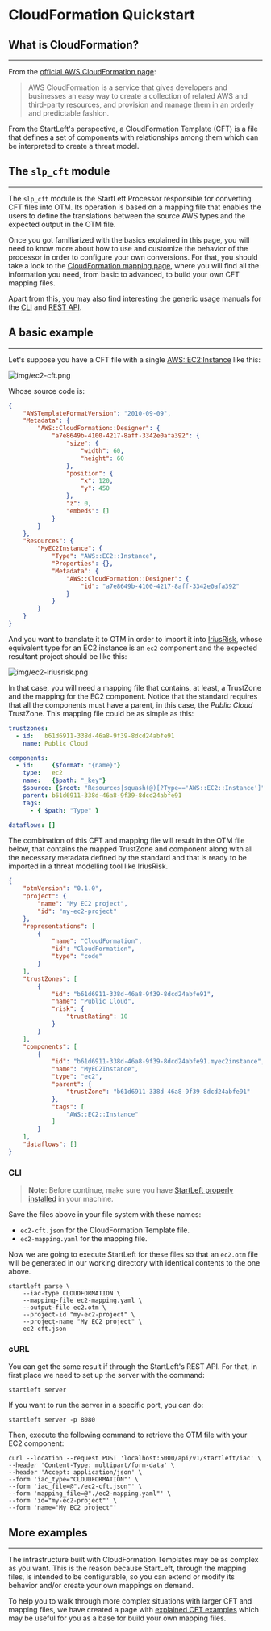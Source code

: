 # CloudFormation Quickstart
## What is CloudFormation?

---
From the [official AWS CloudFormation page](https://aws.amazon.com/cloudformation/): 
> AWS CloudFormation is a service that gives developers and businesses an easy way to create a collection of related AWS 
and third-party resources, and provision and manage them in an orderly and predictable fashion.

From the StartLeft's perspective, a CloudFormation Template (CFT) is a file that defines a set of components with 
relationships among them which can be interpreted to create a threat model. 

## The `slp_cft` module

---
The `slp_cft` module is the StartLeft Processor responsible for converting CFT files into OTM. Its operation is based 
on a mapping file that enables the users to define the translations between the source AWS types and the expected 
output in the OTM file. 

Once you got familiarized with the basics explained in this page, you will need to know more about how to use and 
customize the behavior of the processor in order to configure your own conversions. For that, you should take a look 
to the [CloudFormation mapping page](../CloudFormation-Mapping.md), where you will find all the information you need, from 
basic to advanced, to build your own CFT mapping files.

Apart from this, you may also find interesting the generic usage manuals for the [CLI](../../../../usage/Command-Line-Interface.md) 
and [REST API](../../../../usage/REST-API.md).

## A basic example

---

Let's suppose you have a CFT file with a single
[AWS::EC2:Instance](https://docs.aws.amazon.com/AWSCloudFormation/latest/UserGuide/aws-properties-ec2-instance.html)
like this:

![img/ec2-cft.png](img/ec2-cft.png)

Whose source code is:

```json
{
    "AWSTemplateFormatVersion": "2010-09-09",
    "Metadata": {
        "AWS::CloudFormation::Designer": {
            "a7e8649b-4100-4217-8aff-3342e0afa392": {
                "size": {
                    "width": 60,
                    "height": 60
                },
                "position": {
                    "x": 120,
                    "y": 450
                },
                "z": 0,
                "embeds": []
            }
        }
    },
    "Resources": {
        "MyEC2Instance": {
            "Type": "AWS::EC2::Instance",
            "Properties": {},
            "Metadata": {
                "AWS::CloudFormation::Designer": {
                    "id": "a7e8649b-4100-4217-8aff-3342e0afa392"
                }
            }
        }
    }
}
```

And you want to translate it to OTM in order to import it into [IriusRisk](https://www.iriusrisk.com/), whose 
equivalent type for an EC2 instance is an `ec2` component and the expected resultant project should be like this:

![img/ec2-iriusrisk.png](img/ec2-iriusrisk.png)

In that case, you will need a mapping file that contains, at least, a TrustZone and the mapping for the EC2 
component. Notice that the standard requires that all the components must have a parent, in this case, the _Public 
Cloud_ TrustZone. This mapping file could be as simple as this:
```yaml
trustzones:
  - id:   b61d6911-338d-46a8-9f39-8dcd24abfe91
    name: Public Cloud

components:
  - id:     {$format: "{name}"}
    type:   ec2
    name:   {$path: "_key"}
    $source: {$root: "Resources|squash(@)[?Type=='AWS::EC2::Instance']"}
    parent: b61d6911-338d-46a8-9f39-8dcd24abfe91
    tags:
      - { $path: "Type" }

dataflows: []
```

The combination of this CFT and mapping file will result in the OTM file below, that contains the mapped TrustZone 
and component along with all the necessary metadata defined by the standard and that is ready to be imported in a 
threat modelling tool like IriusRisk.

```json
{
    "otmVersion": "0.1.0",
    "project": {
        "name": "My EC2 project",
        "id": "my-ec2-project"
    },
    "representations": [
        {
            "name": "CloudFormation",
            "id": "CloudFormation",
            "type": "code"
        }
    ],
    "trustZones": [
        {
            "id": "b61d6911-338d-46a8-9f39-8dcd24abfe91",
            "name": "Public Cloud",
            "risk": {
                "trustRating": 10
            }
        }
    ],
    "components": [
        {
            "id": "b61d6911-338d-46a8-9f39-8dcd24abfe91.myec2instance",
            "name": "MyEC2Instance",
            "type": "ec2",
            "parent": {
                "trustZone": "b61d6911-338d-46a8-9f39-8dcd24abfe91"
            },
            "tags": [
                "AWS::EC2::Instance"
            ]
        }
    ],
    "dataflows": []
}
```


### CLI
> **Note**: Before continue, make sure you have 
> [StartLeft properly installed](../../../../Quickstart-Guide-for-Beginners.md) in your machine.

Save the files above in your file system with these names:

* `ec2-cft.json` for the CloudFormation Template file.
* `ec2-mapping.yaml` for the mapping file.

Now we are going to execute StartLeft for these files so that an `ec2.otm` file will be generated in our working 
directory with identical contents to the one above.
```shell
startleft parse \
	--iac-type CLOUDFORMATION \
	--mapping-file ec2-mapping.yaml \
	--output-file ec2.otm \
	--project-id "my-ec2-project" \
	--project-name "My EC2 project" \
	ec2-cft.json
```

### cURL
You can get the same result if through the StartLeft's REST API. For that, in first place we need to set up the 
server with the command:
```shell
startleft server
```

If you want to run the server in a specific port, you can do:
```shell
startleft server -p 8080
```


Then, execute the following command to retrieve the OTM file with your EC2 component:
```shell
curl --location --request POST 'localhost:5000/api/v1/startleft/iac' \
--header 'Content-Type: multipart/form-data' \
--header 'Accept: application/json' \
--form 'iac_type="CLOUDFORMATION"' \
--form 'iac_file=@"./ec2-cft.json"' \
--form 'mapping_file=@"./ec2-mapping.yaml"' \
--form 'id="my-ec2-project"' \
--form 'name="My EC2 project"'
```

## More examples

---
The infrastructure built with CloudFormation Templates may be as complex as you want. This is the reason because 
StartLeft, through the mapping files, is intended to be configurable, so you can extend or modify its behavior and/or 
create your own mappings on demand.

To help you to walk through more complex situations with larger CFT and mapping files, we have created a page with 
[explained CFT examples](../CloudFormation-Examples.md) which may be useful for you as a base for build your own mapping 
files.